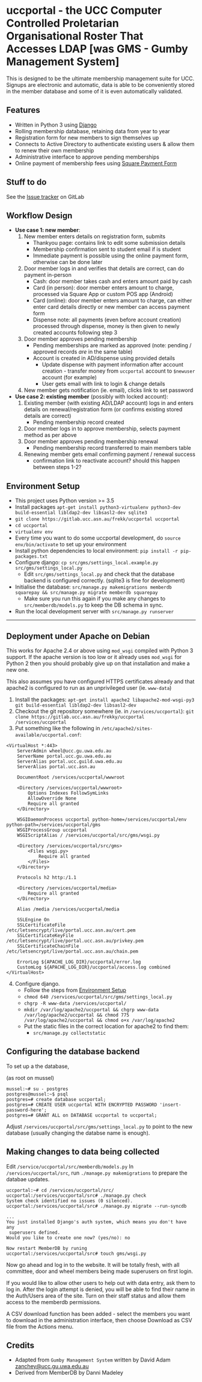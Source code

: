 uccportal - the UCC Computer Controlled Proletarian Organisational Roster That Accesses LDAP [was GMS - Gumby Management System]
================================================================================================================================

This is designed to be the ultimate membership management suite for UCC. Signups are electronic and automatic, data is able to be conveniently stored in the member database and some of it is even automatically validated.

Features
--------

- Written in Python 3 using [Django](https://www.djangoproject.com/)
- Rolling membership database, retaining data from year to year
- Registration form for new members to sign themselves up
- Connects to Active Directory to authenticate existing users & allow them to renew their own membership
- Administrative interface to approve pending memberships
- Online payment of membership fees using [Square Payment Form](https://docs.connect.squareup.com/payments/sqpaymentform/sqpaymentform-overview)

Stuff to do
-----------

See the [Issue tracker](https://gitlab.ucc.asn.au/frekk/uccportal/issues/) on GitLab

Workflow Design
---------------

- __Use case 1: new member__:
    1. New member enters details on registration form, submits
        - Thankyou page: contains link to edit some submission details
        - Membership confirmation sent to student email if is student
        - Immediate payment is possible using the online payment form, otherwise can be done later
    2. Door member logs in and verifies that details are correct, can do payment in-person
        - Cash: door member takes cash and enters amount paid by cash
        - Card (in person): door member enters amount to charge, processed via Square App or custom POS app (Android)
        - Card (online): door member enters amount to charge, can either enter card details directly or new member can access payment form
        - Dispense note: all payments (even before account creation) processed through dispense, money is then given to newly created accounts following step 3
    3. Door member approves pending membership
        - Pending memberships are marked as approved (note: pending / approved records _are_ in the same table)
        - Account is created in AD/dispense using provided details
            - Update dispense with payment information after account creation - transfer money from `uccportal` account to `$newuser` account (for example)
            - User gets email with link to login & change details
    4. New member gets notification (ie. email), clicks link to set password
- __Use case 2: existing member__ (possibly with locked account):
    1. Existing member (with existing AD/LDAP account) logs in and enters details on renewal/registration form (or confirms existing stored details are correct)
        - Pending membership record created
    2. Door member logs in to approve membership, selects payment method as per above
    3. Door member approves pending membership renewal
        - Pending membership record transferred to main members table
    4. Renewing member gets email confirming payment / renewal success
        - confirmation link to reactivate account? should this happen between steps 1-2?

Environment Setup <a name="envsetup"></a>
-----------------

- This project uses Python version >= 3.5
- Install packages `apt-get install python3-virtualenv python3-dev build-essential libldap2-dev libsasl2-dev sqlite3`
- `git clone https://gitlab.ucc.asn.au/frekk/uccportal uccportal`
- `cd uccportal`
- `virtualenv env`
- Every time you want to do some uccportal development, do `source env/bin/activate` to set up your environment
- Install python dependencies to local environment: `pip install -r pip-packages.txt`
- Configure django: `cp src/gms/settings_local.example.py src/gms/settings_local.py`
    - Edit `src/gms/settings_local.py` and check that the database backend is configured correctly. (sqlite3 is fine for development)
- Initialise the database: `src/manage.py makemigrations memberdb squarepay && src/manage.py migrate memberdb squarepay`
    - Make sure you run this again if you make any changes to `src/memberdb/models.py` to keep the DB schema in sync.
- Run the local development server with `src/manage.py runserver`

-----------------------------------------------------------

Deployment under Apache on Debian
---------------------------------

This works for Apache 2.4 or above using `mod_wsgi` compiled with Python 3 support.
If the apache version is too low or it already uses `mod_wsgi` for Python 2 then
you should probably give up on that installation and make a new one.

This also assumes you have configured HTTPS certificates already and that apache2
is configured to run as an unprivileged user (ie. `www-data`)

1. Install the packages:
    `apt-get install apache2 libapache2-mod-wsgi-py3 git build-essential libldap2-dev libsasl2-dev`
2. Checkout the git repository somewhere (ie. in `/services/uccportal`):
    `git clone https://gitlab.ucc.asn.au/frekky/uccportal /services/uccportal`
3. Put something like the following in `/etc/apache2/sites-available/uccportal.conf`:
```
<VirtualHost *:443>
    ServerAdmin wheel@ucc.gu.uwa.edu.au
    ServerName portal.ucc.gu.uwa.edu.au
    ServerAlias portal.ucc.guild.uwa.edu.au
    ServerAlias portal.ucc.asn.au

    DocumentRoot /services/uccportal/wwwroot

    <Directory /services/uccportal/wwwroot>
        Options Indexes FollowSymLinks
        AllowOverride None
        Require all granted
    </Directory>

    WSGIDaemonProcess uccportal python-home=/services/uccportal/env python-path=/services/uccportal/gms
    WSGIProcessGroup uccportal
    WSGIScriptAlias / /services/uccportal/src/gms/wsgi.py

    <Directory /services/uccportal/src/gms>
        <Files wsgi.py>
            Require all granted
        </Files>
    </Directory>

    Protocols h2 http:/1.1

    <Directory /services/uccportal/media>
        Require all granted
    </Directory>

    Alias /media /services/uccportal/media

    SSLEngine On
    SSLCertificateFile /etc/letsencrypt/live/portal.ucc.asn.au/cert.pem
    SSLCertificateKeyFile /etc/letsencrypt/live/portal.ucc.asn.au/privkey.pem
    SSLCertificateChainFile /etc/letsencrypt/live/portal.ucc.asn.au/chain.pem

    ErrorLog ${APACHE_LOG_DIR}/uccportal/error.log
    CustomLog ${APACHE_LOG_DIR}/uccportal/access.log combined
</VirtualHost>
```
4. Configure django.
    - Follow the steps from [Environment Setup](#envsetup)
    - `chmod 640 /services/uccportal/src/gms/settings_local.py`
    - `chgrp -R www-data /services/uccportal/`
    - `mkdir /var/log/apache2/uccportal && chgrp www-data /var/log/apache2/uccportal && chmod 775 /var/log/apache2/uccportal && chmod o+x /var/log/apache2`
    - Put the static files in the correct location for apache2 to find them:
        - `src/manage.py collectstatic`


Configuring the database backend
--------------------------------

To set up a the database,

(as root on mussel)
```
mussel:~# su - postgres
postgres@mussel:~$ psql
postgres=# create database uccportal;
postgres=# CREATE USER uccportal WITH ENCRYPTED PASSWORD 'insert-password-here';
postgres=# GRANT ALL on DATABASE uccportal to uccportal;
```

Adjust `/services/uccportal/src/gms/settings_local.py` to point to the new database (usually
changing the databse name is enough).


Making changes to data being collected
--------------------------------------

Edit `/service/uccportal/src/memberdb/models.py`
In `/services/uccportal/src`, run `./manage.py makemigrations` to prepare the databae
updates.

```
uccportal:~# cd /services/uccportal/src/
uccportal:/services/uccportal/src# ./manage.py check
System check identified no issues (0 silenced).
uccportal:/services/uccportal/src# ./manage.py migrate --run-syncdb

...
You just installed Django's auth system, which means you don't have any
 superusers defined.
Would you like to create one now? (yes/no): no

Now restart MemberDB by runing
uccportal:/services/uccportal/src# touch gms/wsgi.py
```

Now go ahead and log in to the website. It will be totally fresh, with all
committee, door and wheel members being made superusers on first login.

If you would like to allow other users to help out with data entry,
ask them to log in. After the login attempt is denied, you will be able to
find their name in the Auth/Users area of the site. Turn on their staff status
and allow them access to the memberdb permissions.

A CSV download function has been added - select the members you want to
download in the administration interface, then choose Download as CSV file
from the Actions menu.

Credits
-------
- Adapted from `Gumby Management System` written by David Adam <zanchey@ucc.gu.uwa.edu.au>
- Derived from MemberDB by Danni Madeley